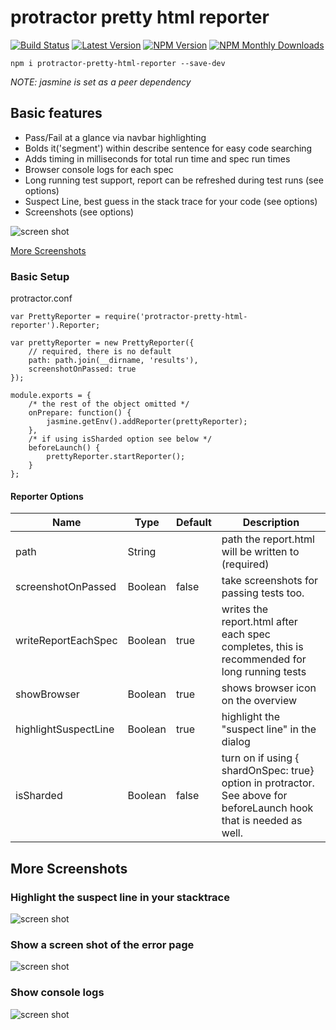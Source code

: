 # protractor pretty html reporter
[![Build Status](https://travis-ci.org/stuisme/protractor-pretty-html-reporter.svg?branch=master)](https://travis-ci.org/stuisme/protractor-pretty-html-reporter)
[![Latest Version](https://img.shields.io/github/tag/stuisme/protractor-pretty-html-reporter.svg)](https://github.com/stuisme/protractor-pretty-html-reporter)
[![NPM Version](https://img.shields.io/npm/v/protractor-pretty-html-reporter.svg)](https://npmjs.org/package/protractor-pretty-html-reporter)
[![NPM Monthly Downloads](https://img.shields.io/npm/dm/protractor-pretty-html-reporter.svg)](https://npmjs.org/package/protractor-pretty-html-reporter)


```
npm i protractor-pretty-html-reporter --save-dev
```
_NOTE: jasmine is set as a peer dependency_

## Basic features
- Pass/Fail at a glance via navbar highlighting
- Bolds it('segment') within describe sentence for easy code searching
- Adds timing in milliseconds for total run time and spec run times
- Browser console logs for each spec
- Long running test support, report can be refreshed during test runs (see options)
- Suspect Line, best guess in the stack trace for your code (see options)
- Screenshots (see options)

![screen shot](/imgs/report.png)

[More Screenshots](#more-screenshots)

### Basic Setup

protractor.conf
```
var PrettyReporter = require('protractor-pretty-html-reporter').Reporter;

var prettyReporter = new PrettyReporter({
    // required, there is no default
    path: path.join(__dirname, 'results'),
    screenshotOnPassed: true
});

module.exports = {
    /* the rest of the object omitted */
    onPrepare: function() {
        jasmine.getEnv().addReporter(prettyReporter);
    },
    /* if using isSharded option see below */
    beforeLaunch() {
        prettyReporter.startReporter();
    }
};
```

#### Reporter Options
| Name                  | Type    | Default | Description                                           |
| --------------------- | ------- | ------- | ----------------------------------------------------- |
| path                  | String  |         | path the report.html will be written to (required)    |
| screenshotOnPassed    | Boolean | false   | take screenshots for passing tests too.               |
| writeReportEachSpec   | Boolean | true    | writes the report.html after each spec completes, this is recommended for long running tests |
| showBrowser           | Boolean | true    | shows browser icon on the overview                        |
| highlightSuspectLine  | Boolean | true    | highlight the "suspect line" in the dialog            |
| isSharded             | Boolean | false   | turn on if using { shardOnSpec: true} option in protractor. See above for beforeLaunch hook that is needed as well. |


## More Screenshots

### Highlight the suspect line in your stacktrace
![screen shot](/imgs/report-test-suspect-line.png)

### Show a screen shot of the error page
![screen shot](/imgs/report-with-screenshot.jpg)

### Show console logs
![screen shot](/imgs/report-with-console-logs.png)
